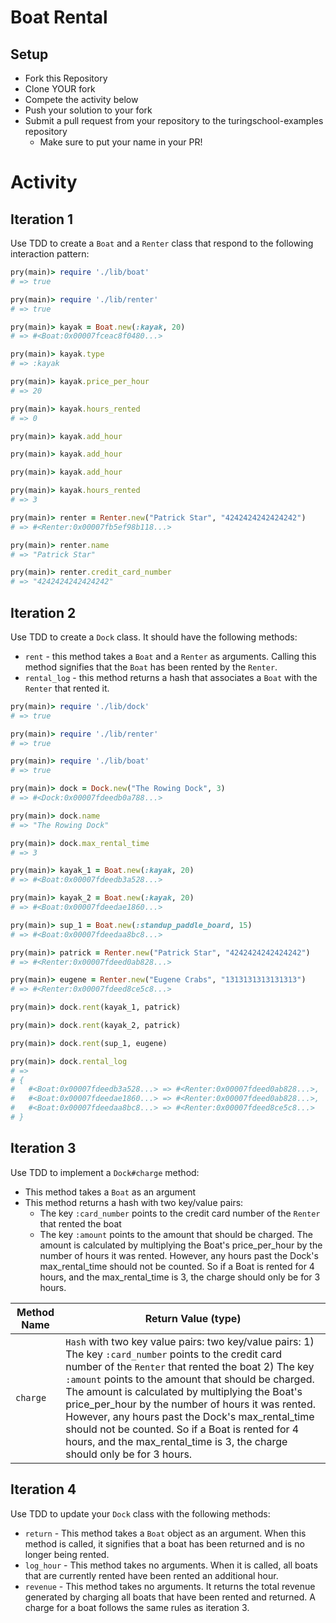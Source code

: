 # Boat Rental

## Setup

* Fork this Repository
* Clone YOUR fork
* Compete the activity below
* Push your solution to your fork
* Submit a pull request from your repository to the turingschool-examples repository
  * Make sure to put your name in your PR!

# Activity

## Iteration 1

Use TDD to create a `Boat` and a `Renter` class that respond to the following interaction pattern:

```ruby
pry(main)> require './lib/boat'
# => true

pry(main)> require './lib/renter'
# => true

pry(main)> kayak = Boat.new(:kayak, 20)    
# => #<Boat:0x00007fceac8f0480...>

pry(main)> kayak.type
# => :kayak

pry(main)> kayak.price_per_hour
# => 20

pry(main)> kayak.hours_rented
# => 0

pry(main)> kayak.add_hour

pry(main)> kayak.add_hour

pry(main)> kayak.add_hour

pry(main)> kayak.hours_rented
# => 3

pry(main)> renter = Renter.new("Patrick Star", "4242424242424242")    
# => #<Renter:0x00007fb5ef98b118...>

pry(main)> renter.name
# => "Patrick Star"

pry(main)> renter.credit_card_number
# => "4242424242424242"
```

## Iteration 2

Use TDD to create a `Dock` class. It should have the following methods:

* `rent` - this method takes a `Boat` and a `Renter` as arguments. Calling this method signifies that the `Boat` has been rented by the `Renter`.
* `rental_log` - this method returns a hash that associates a `Boat` with the `Renter` that rented it.

```ruby
pry(main)> require './lib/dock'
# => true

pry(main)> require './lib/renter'
# => true

pry(main)> require './lib/boat'
# => true

pry(main)> dock = Dock.new("The Rowing Dock", 3)    
# => #<Dock:0x00007fdeedb0a788...>

pry(main)> dock.name
# => "The Rowing Dock"

pry(main)> dock.max_rental_time
# => 3

pry(main)> kayak_1 = Boat.new(:kayak, 20)
# => #<Boat:0x00007fdeedb3a528...>

pry(main)> kayak_2 = Boat.new(:kayak, 20)    
# => #<Boat:0x00007fdeedae1860...>

pry(main)> sup_1 = Boat.new(:standup_paddle_board, 15)
# => #<Boat:0x00007fdeedaa8bc8...>

pry(main)> patrick = Renter.new("Patrick Star", "4242424242424242")    
# => #<Renter:0x00007fdeed0ab828...>

pry(main)> eugene = Renter.new("Eugene Crabs", "1313131313131313")    
# => #<Renter:0x00007fdeed8ce5c8...>

pry(main)> dock.rent(kayak_1, patrick)    

pry(main)> dock.rent(kayak_2, patrick)    

pry(main)> dock.rent(sup_1, eugene)    

pry(main)> dock.rental_log
# =>
# {
#   #<Boat:0x00007fdeedb3a528...> => #<Renter:0x00007fdeed0ab828...>,
#   #<Boat:0x00007fdeedae1860...> => #<Renter:0x00007fdeed0ab828...>,
#   #<Boat:0x00007fdeedaa8bc8...> => #<Renter:0x00007fdeed8ce5c8...>
# }
```

## Iteration 3

Use TDD to implement a `Dock#charge` method:

* This method takes a `Boat` as an argument
* This method returns a hash with two key/value pairs:
  * The key `:card_number` points to the credit card number of the `Renter` that rented the boat
  * The key `:amount` points to the amount that should be charged. The amount is calculated by multiplying the Boat's price_per_hour by the number of hours it was rented. However, any hours past the Dock's max_rental_time should not be counted. So if a Boat is rented for 4 hours, and the max_rental_time is 3, the charge should only be for 3 hours.

Method Name                 | Return Value (type)
-----------                 | -------------------
`charge`                    | `Hash` with two key value pairs: two key/value pairs: 1) The key `:card_number` points to the credit card number of the `Renter` that rented the boat 2) The key `:amount` points to the amount that should be charged. The amount is calculated by multiplying the Boat's price_per_hour by the number of hours it was rented. However, any hours past the Dock's max_rental_time should not be counted. So if a Boat is rented for 4 hours, and the max_rental_time is 3, the charge should only be for 3 hours.





## Iteration 4

Use TDD to update your `Dock` class with the following methods:

* `return` - This method takes a `Boat` object as an argument. When this method is called, it signifies that a boat has been returned and is no longer being rented.
* `log_hour` - This method takes no arguments. When it is called, all boats that are currently rented have been rented an additional hour.
* `revenue` - This method takes no arguments. It returns the total revenue generated by charging all boats that have been rented and returned. A charge for a boat follows the same rules as iteration 3.
